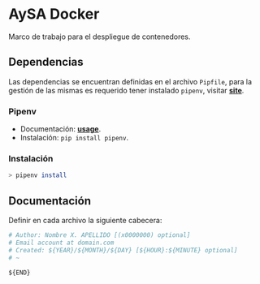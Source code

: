 # AySA Docker

Marco de trabajo para el despliegue de contenedores.

## Dependencias

Las dependencias se encuentran definidas en el archivo `Pipfile`, para la gestión de las mismas es requerido tener instalado `pipenv`, visitar [**site**](https://pipenv.readthedocs.io/).

### Pipenv

* Documentación: [**usage**](https://pipenv.readthedocs.io/en/latest/#pipenv-usage).
* Instalación: `pip install pipenv`.

### Instalación

```bash
> pipenv install
```

## Documentación

Definir en cada archivo la siguiente cabecera:

```python
# Author: Nombre X. APELLIDO [(x0000000) optional]
# Email account at domain.com
# Created: ${YEAR}/${MONTH}/${DAY} [${HOUR}:${MINUTE} optional]
# ~

${END}
```